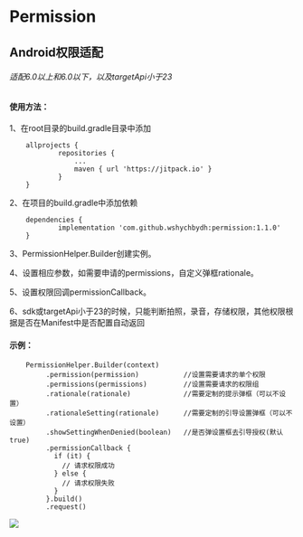 # Permission
## Android权限适配
###### 适配6.0以上和6.0以下，以及targetApi小于23

#### 使用方法：

1、在root目录的build.gradle目录中添加
```
    allprojects {
            repositories {
                ...
                maven { url 'https://jitpack.io' }
            }
    }
```

2、在项目的build.gradle中添加依赖
```
    dependencies {
            implementation 'com.github.wshychbydh:permission:1.1.0'
    }
```

3、PermissionHelper.Builder创建实例。

4、设置相应参数，如需要申请的permissions，自定义弹框rationale。

5、设置权限回调permissionCallback。

6、sdk或targetApi小于23的时候，只能判断拍照，录音，存储权限，其他权限根据是否在Manifest中是否配置自动返回

#### 示例：

```
    PermissionHelper.Builder(context)
         .permission(permission)           //设置需要请求的单个权限
         .permissions(permissions)         //设置需要请求的权限组
         .rationale(rationale)             //需要定制的提示弹框（可以不设置）
         .rationaleSetting(rationale)      //需要定制的引导设置弹框（可以不设置）
         .showSettingWhenDenied(boolean)   //是否弹设置框去引导授权(默认true)
         .permissionCallback {
           if (it) {
             // 请求权限成功
           } else {
             // 请求权限失败
           }
         }.build()
         .request()
```

[![](https://jitpack.io/v/wshychbydh/Permission.svg)](https://jitpack.io/#wshychbydh/Permission)
